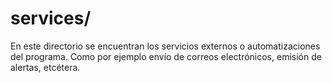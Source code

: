 # services/
En este directorio se encuentran los servicios externos o automatizaciones del programa. Como por ejemplo envío
de correos electrónicos, emisión de alertas, etcétera.